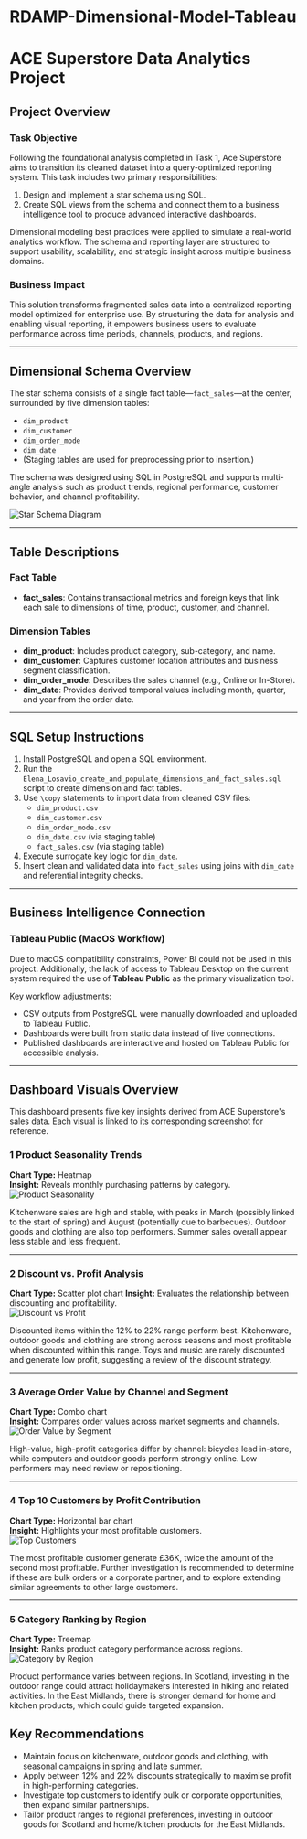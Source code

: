 # RDAMP-Dimensional-Model-Tableau
# ACE Superstore Data Analytics Project

## Project Overview

### Task Objective

Following the foundational analysis completed in Task 1, Ace Superstore aims to transition its cleaned dataset into a query-optimized reporting system. This task includes two primary responsibilities:

1. Design and implement a star schema using SQL.
2. Create SQL views from the schema and connect them to a business intelligence tool to produce advanced interactive dashboards.

Dimensional modeling best practices were applied to simulate a real-world analytics workflow. The schema and reporting layer are structured to support usability, scalability, and strategic insight across multiple business domains.

### Business Impact

This solution transforms fragmented sales data into a centralized reporting model optimized for enterprise use. By structuring the data for analysis and enabling visual reporting, it empowers business users to evaluate performance across time periods, channels, products, and regions.

---

## Dimensional Schema Overview

The star schema consists of a single fact table—`fact_sales`—at the center, surrounded by five dimension tables:

- `dim_product`
- `dim_customer`
- `dim_order_mode`
- `dim_date`
- (Staging tables are used for preprocessing prior to insertion.)

The schema was designed using SQL in PostgreSQL and supports multi-angle analysis such as product trends, regional performance, customer behavior, and channel profitability.

![Star Schema Diagram](tableau/Elena_Losavio_star_schema_diagram.png)

---

## Table Descriptions

### Fact Table

- **fact_sales**: Contains transactional metrics and foreign keys that link each sale to dimensions of time, product, customer, and channel.

### Dimension Tables

- **dim_product**: Includes product category, sub-category, and name.
- **dim_customer**: Captures customer location attributes and business segment classification.
- **dim_order_mode**: Describes the sales channel (e.g., Online or In-Store).
- **dim_date**: Provides derived temporal values including month, quarter, and year from the order date.

---

## SQL Setup Instructions

1. Install PostgreSQL and open a SQL environment.
2. Run the `Elena_Losavio_create_and_populate_dimensions_and_fact_sales.sql` script to create dimension and fact tables.
3. Use `\copy` statements to import data from cleaned CSV files:
   - `dim_product.csv`
   - `dim_customer.csv`
   - `dim_order_mode.csv`
   - `dim_date.csv` (via staging table)
   - `fact_sales.csv` (via staging table)
4. Execute surrogate key logic for `dim_date`.
5. Insert clean and validated data into `fact_sales` using joins with `dim_date` and referential integrity checks.

---

## Business Intelligence Connection

### Tableau Public (MacOS Workflow)

Due to macOS compatibility constraints, Power BI could not be used in this project. Additionally, the lack of access to Tableau Desktop on the current system required the use of **Tableau Public** as the primary visualization tool.

Key workflow adjustments:

- CSV outputs from PostgreSQL were manually downloaded and uploaded to Tableau Public.
- Dashboards were built from static data instead of live connections.
- Published dashboards are interactive and hosted on Tableau Public for accessible analysis.

---

## Dashboard Visuals Overview

This dashboard presents five key insights derived from ACE Superstore's sales data. Each visual is linked to its corresponding screenshot for reference.

### 1 Product Seasonality Trends  
**Chart Type:** Heatmap  
**Insight:** Reveals monthly purchasing patterns by category.  
![Product Seasonality](tableau/screenshots/Elena_Losavio_Seasonal_trends.png)

Kitchenware sales are high and stable, with peaks in March (possibly linked to the start of spring) and August (potentially due to barbecues). Outdoor goods and clothing are also top performers. Summer sales overall appear less stable and less frequent.

---

### 2 Discount vs. Profit Analysis  
**Chart Type:** Scatter plot chart
**Insight:** Evaluates the relationship between discounting and profitability.  
![Discount vs Profit](tableau/screenshots/Elena_Losavio_discount_vs_profit.png)

Discounted items within the 12% to 22% range perform best. Kitchenware, outdoor goods and clothing are strong across seasons and most profitable when discounted within this range. Toys and music are rarely discounted and generate low profit, suggesting a review of the discount strategy.

---

### 3 Average Order Value by Channel and Segment  
**Chart Type:** Combo chart  
**Insight:** Compares order values across market segments and channels.  
![Order Value by Segment](tableau/screenshots/Elena_Losavio_average_order_value.png)

High-value, high-profit categories differ by channel: bicycles lead in-store, while computers and outdoor goods perform strongly online. Low performers may need review or repositioning.

---

### 4 Top 10 Customers by Profit Contribution  
**Chart Type:** Horizontal bar chart  
**Insight:** Highlights your most profitable customers.  
![Top Customers](tableau/screenshots/Elena_Losavio_top10_customers.png)

The most profitable customer generate £36K, twice the amount of the second most profitable. Further investigation is recommended to determine if these are bulk orders or a corporate partner, and to explore extending similar agreements to other large customers.

---

### 5 Category Ranking by Region  
**Chart Type:** Treemap  
**Insight:** Ranks product category performance across regions.  
![Category by Region](tableau/screenshots/Elena_Losavio_ranking_by_region.png)

Product performance varies between regions. In Scotland, investing in the outdoor range could attract holidaymakers interested in hiking and related activities. In the East Midlands, there is stronger demand for home and kitchen products, which could guide targeted expansion.

## Key Recommendations

- Maintain focus on kitchenware, outdoor goods and clothing, with seasonal campaigns in spring and late summer.
- Apply between 12% and 22% discounts strategically to maximise profit in high-performing categories.
- Investigate top customers to identify bulk or corporate opportunities, then expand similar partnerships.
- Tailor product ranges to regional preferences, investing in outdoor goods for Scotland and home/kitchen products for the East Midlands.
